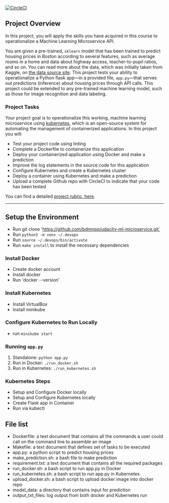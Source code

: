[![CircleCI](https://circleci.com/gh/bdmnpq/udacity-ml-microservice.svg?style=svg)](https://circleci.com/gh/bdmnpq/udacity-ml-microservice/)

## Project Overview

In this project, you will apply the skills you have acquired in this course to operationalize a Machine Learning Microservice API. 

You are given a pre-trained, `sklearn` model that has been trained to predict housing prices in Boston according to several features, such as average rooms in a home and data about highway access, teacher-to-pupil ratios, and so on. You can read more about the data, which was initially taken from Kaggle, on [the data source site](https://www.kaggle.com/c/boston-housing). This project tests your ability to operationalize a Python flask app—in a provided file, `app.py`—that serves out predictions (inference) about housing prices through API calls. This project could be extended to any pre-trained machine learning model, such as those for image recognition and data labeling.

### Project Tasks

Your project goal is to operationalize this working, machine learning microservice using [kubernetes](https://kubernetes.io/), which is an open-source system for automating the management of containerized applications. In this project you will:
* Test your project code using linting
* Complete a Dockerfile to containerize this application
* Deploy your containerized application using Docker and make a prediction
* Improve the log statements in the source code for this application
* Configure Kubernetes and create a Kubernetes cluster
* Deploy a container using Kubernetes and make a prediction
* Upload a complete Github repo with CircleCI to indicate that your code has been tested

You can find a detailed [project rubric, here](https://review.udacity.com/#!/rubrics/2576/view).

---

## Setup the Environment
* Run git clone 'https://github.com/bdmnpq/udacity-ml-microservice.git`
* Run `python3 -m venv ~/.devops`
* Run `source ~/.devops/bin/activate`
* Run `make install` to install the necessary dependencies

### Install Docker
* Create docker account
* Install docker
* Run 'docker --version'

### Install Kubernetes
* Install VirtualBox
* Install minikube

### Configure Kubernetes to Run Locally
* run `minikube start`

### Running `app.py`

1. Standalone:  `python app.py`
2. Run in Docker:  `./run_docker.sh`
3. Run in Kubernetes:  `./run_kubernetes.sh`

### Kubernetes Steps

* Setup and Configure Docker locally
* Setup and Configure Kubernetes locally
* Create Flask app in Container
* Run via kubectl

## File list
* Dockerfile: a text document that contains all the commands a user could call on the command line to assemble an image
* Makefile: a text document that defines set of tasks to be executed
* app.py: a python script to predict housing prices
* make_prediction.sh: a bash file to make prediction
* requirement.txt: a text document that contains all the required packages
* run_docker.sh: a bash script to run app.py in Docker
* run_kubernetes.sh: a bash script to run app.py in Kubernetes
* upload_docker.sh: a bash script to upload docker image into docker repo
* model_data: a directory that contains input for prediction
* output_txt_files: log output from both docker and Kubernetes run

